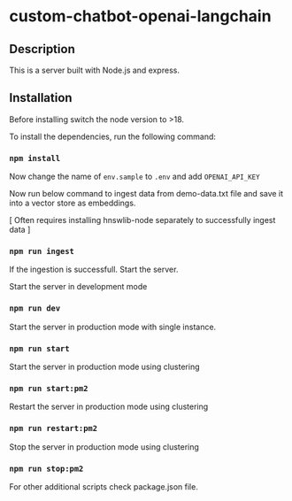 # custom-chatbot-openai-langchain

## Description

This is a server built with Node.js and express.

## Installation

Before installing switch the node version to >18.

To install the dependencies, run the following command:

### `npm install`

Now change the name of `env.sample` to `.env` and add `OPENAI_API_KEY`

Now run below command to ingest data from demo-data.txt file and save it into a vector store as embeddings.

[ Often requires installing hnswlib-node separately to successfully ingest data ]

### `npm run ingest`

If the ingestion is successfull. Start the server.

Start the server in development mode

### `npm run dev`

Start the server in production mode with single instance.

### `npm run start`

Start the server in production mode using clustering

### `npm run start:pm2`

Restart the server in production mode using clustering

### `npm run restart:pm2`

Stop the server in production mode using clustering

### `npm run stop:pm2`

For other additional scripts check package.json file.

